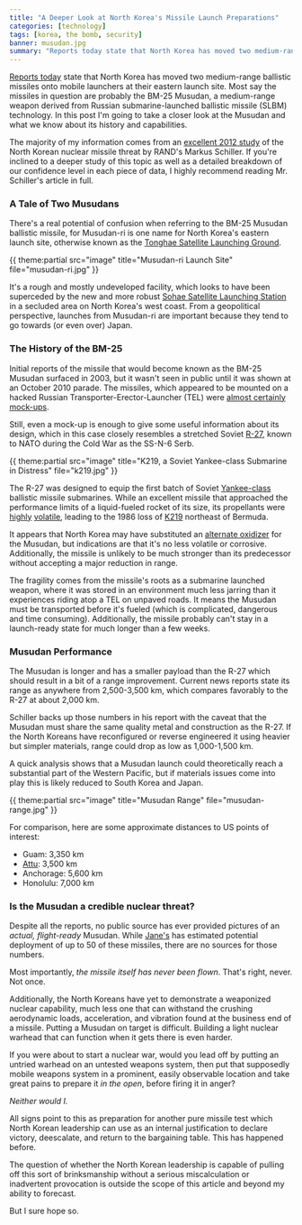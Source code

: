 ```yaml
---
title: "A Deeper Look at North Korea's Missile Launch Preparations" 
categories: [technology]
tags: [korea, the bomb, security]
banner: musudan.jpg
summary: "Reports today state that North Korea has moved two medium-range ballistic missiles onto mobile launchers at their eastern launch site. Most say the missiles in question are probably the BM-25 Musudan, a medium-range weapon derived from Russian submarine-launched ballistic missile (SLBM) technology. In this post I'm going to take a closer look at the Musudan and what we know about its history and capabilities. "
---
```


[Reports today](http://www.cnn.com/2013/04/05/world/asia/koreas-tensions/index.html) state that North Korea has moved two medium-range ballistic missiles onto mobile launchers at their eastern launch site. Most say the missiles in question are probably the BM-25 Musudan, a medium-range weapon derived from Russian submarine-launched ballistic missile (SLBM) technology. In this post I'm going to take a closer look at the Musudan and what we know about its history and capabilities. 

<p class="has-pullquote" data-pullquote="The missile itself has never been flown.">The majority of my information comes from an <a href="http://www.rand.org/pubs/technical_reports/TR1268.html">excellent 2012 study</a> of the North Korean nuclear missile threat by RAND's Markus Schiller. If you're inclined to a deeper study of this topic as well as a detailed breakdown of our confidence level in each piece of data, I highly recommend reading Mr. Schiller's article in full.</p>

### A Tale of Two Musudans

There's a real potential of confusion when referring to the BM-25 Musudan ballistic missile, for Musudan-ri is one name for North Korea's eastern launch site, otherwise known as the [Tonghae Satellite Launching Ground](http://en.wikipedia.org/wiki/Tonghae_Satellite_Launching_Ground).

{{ theme:partial src="image" title="Musudan-ri Launch Site" file="musudan-ri.jpg" }}

It's a rough and mostly undeveloped facility, which looks to have been superceded by the new and more robust [Sohae Satellite Launching Station](http://en.wikipedia.org/wiki/Sohae_Satellite_Launching_Station) in a secluded area on North Korea's west coast. From a geopolitical perspective, launches from Musudan-ri are important because they tend to go towards (or even over) Japan.

### The History of the BM-25

Initial reports of the missile that would become known as the BM-25 Musudan surfaced in 2003, but it wasn't seen in public until it was shown at an October 2010 parade. The missiles, which appeared to be mounted on a hacked Russian Transporter-Erector-Launcher (TEL) were [almost certainly mock-ups](http://www.washingtonpost.com/wp-dyn/content/article/2010/11/30/AR2010113006781_2.html?sid=ST2010112906806). 

Still, even a mock-up is enough to give some useful information about its design, which in this case closely resembles a stretched Soviet [R-27](http://en.wikipedia.org/wiki/R-27_Zyb), known to NATO during the Cold War as the SS-N-6 Serb. 

{{ theme:partial src="image" title="K219, a Soviet Yankee-class Submarine in Distress" file="k219.jpg" }}

The R-27 was designed to equip the first batch of Soviet [Yankee-class](http://en.wikipedia.org/wiki/Yankee_class_submarine) ballistic missile submarines. While an excellent missile that approached the performance limits of a liquid-fueled rocket of its size, its propellants were [highly](http://en.wikipedia.org/wiki/Unsymmetrical_dimethylhydrazine) [volatile](http://en.wikipedia.org/wiki/Red_fuming_nitric_acid), leading to the 1986 loss of [K219](http://en.wikipedia.org/wiki/Soviet_submarine_K-219) northeast of Bermuda.

It appears that North Korea may have substituted an [alternate oxidizer](http://en.wikipedia.org/wiki/Dinitrogen_tetroxide) for the Musudan, but indications are that it's no less volatile or corrosive. Additionally, the missile is unlikely to be much stronger than its predecessor without accepting a major reduction in range. 

The fragility comes from the missile's roots as a submarine launched weapon, where it was stored in an environment much less jarring than it experiences riding atop a TEL on unpaved roads. It means the Musudan must be transported before it's fueled (which is complicated, dangerous and time consuming). Additionally, the missile probably can't stay in a launch-ready state for much longer than a few weeks.

### Musudan Performance

The Musudan is longer and has a smaller payload than the R-27 which should result in a bit of a range improvement. Current news reports state its range as anywhere from 2,500-3,500 km, which compares favorably to the R-27 at about 2,000 km.

Schiller backs up those numbers in his report with the caveat that the Musudan must share the same quality metal and construction as the R-27. If the North Koreans have reconfigured or reverse engineered it using heavier but simpler materials, range could drop as low as 1,000-1,500 km. 

A quick analysis shows that a Musudan launch could theoretically reach a substantial part of the Western Pacific, but if materials issues come into play this is likely reduced to South Korea and Japan.

{{ theme:partial src="image" title="Musudan Range" file="musudan-range.jpg" }}

For comparison, here are some approximate distances to US points of interest:

* Guam: 3,350 km
* [Attu](http://en.wikipedia.org/wiki/Attu_Island): 3,500 km
* Anchorage: 5,600 km
* Honolulu: 7,000 km

### Is the Musudan a credible nuclear threat?

Despite all the reports, no public source has ever provided pictures of an *actual, flight-ready* Musudan. While [Jane's](http://www.janes.com/products/janes/index.aspx) has estimated potential deployment of up to 50 of these missiles, there are no sources for those numbers. 

Most importantly, *the missile itself has never been flown*.  That's right, never. Not once. 

Additionally, the North Koreans have yet to demonstrate a weaponized nuclear capability, much less one that can withstand the crushing aerodynamic loads, acceleration, and vibration found at the business end of a missile. Putting a Musudan on target is difficult. Building a light nuclear warhead that can function when it gets there is even harder.

If you were about to start a nuclear war, would you lead off by putting an untried warhead on an untested weapons system, then put that supposedly mobile weapons system in a prominent, easily observable location and take great pains to prepare it *in the open*, before firing it in anger? 

*Neither would I.*

All signs point to this as preparation for another pure missile test which North Korean leadership can use as an internal justification to declare victory, deescalate, and return to the bargaining table. This has happened before.

The question of whether the North Korean leadership is capable of pulling off this sort of brinksmanship without a serious miscalculation or inadvertent provocation is outside the scope of this article and beyond my ability to forecast.

But I sure hope so.